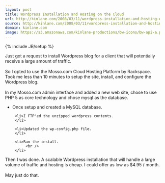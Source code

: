 ```yaml
---
layout: post
title: Wordpress Installation and Hosting on the Cloud
url: http://kinlane.com/2008/03/11/wordpress-installation-and-hosting-on-the-cloud/
source: http://kinlane.com/2008/03/11/wordpress-installation-and-hosting-on-the-cloud/
domain: kinlane.com
image: https://s3.amazonaws.com/kinlane-productions/bw-icons/bw-api-a.png
---
```

{% include JB/setup %}<p>
     Just got a request to install Wordpress blog for a client that will potentially receive a large amount of traffic.
     <br />
     <br />
     So I opted to use the Mosso.com Cloud Hosting Platform by Rackspace. Took me less than 10 minutes to setup the site, install, and configure the Wordpress blog.
     <br />
     <br />
     In my Mosso.com admin interface and added a new web site, chose to use PHP 5 as core technology and chose mysql as the database.
     <br />
</p>

<ul class="mainlist">
     <li>Once setup and created a MySQL database.
     </li>

     <li>I FTP'ed the unzipped wordpress contents.
     </li>

     <li>Updated the wp-config.php file.
     </li>

     <li>Ran the install.
          <br />
     </li>
</ul>

<p>
     Then I was done. A scalable Wordpress installation that will handle a large volume of traffic and hosting is cheap. I could offer as low as $4.95 / month.
     <br />
     <br />
     May just do that.
</p>